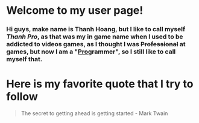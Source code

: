# **Welcome to my user page!**
### Hi guys, make name is Thanh Hoang, but I like to call myself *Thanh Pro*, as that was my in game name when I used to be addicted to videos games, as I thought I was ~~Professional~~ at games, but now I am a "<ins>Pro</ins>grammer", so I still like to call myself that.
# Here is my favorite quote that I try to follow
> The secret to getting ahead is getting started - Mark Twain
